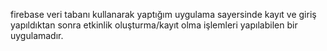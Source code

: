 firebase veri tabanı kullanarak yaptığım uygulama sayersinde kayıt ve giriş yapıldıktan sonra etkinlik oluşturma/kayıt olma işlemleri yapılabilen bir uygulamadır.
